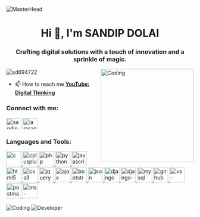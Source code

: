 ![MasterHead](https://user-images.githubusercontent.com/66934377/223913733-deb1d974-787d-43c4-b60d-eff538aa161e.gif)
<h1 align="center">Hi 👋, I'm SANDIP DOLAI</h1>
<h3 align="center">Crafting digital solutions with a touch of innovation and a sprinkle of magic.</h3>
<img align="right" alt="Coding" width="250" src="https://camo.githubusercontent.com/c1dcb74cc1c1835b1d716f5051499a2814c683c806b15f04b0eba492863703e9/68747470733a2f2f63646e2e6472696262626c652e636f6d2f75736572732f3733303730332f73637265656e73686f74732f363538313234332f6176656e746f2e676966">

<p align="left"> <img src="https://komarev.com/ghpvc/?username=sd694722&label=Profile%20views&color=0e75b6&style=flat" alt="sd694722" /> </p>

- 📫 How to reach me **[YouTube: Digital Thinking](https://www.youtube.com/@Digital-Thinking)**

<h3 align="left">Connect with me:</h3>
<p align="left">
<a href="https://linkedin.com/in/sandipdolai" target="blank"><img align="center" src="https://raw.githubusercontent.com/rahuldkjain/github-profile-readme-generator/master/src/images/icons/Social/linked-in-alt.svg" alt="sandipdolai" height="30" width="40" /></a>
<a href="https://instagram.com/iamsandip98" target="blank"><img align="center" src="https://raw.githubusercontent.com/rahuldkjain/github-profile-readme-generator/master/src/images/icons/Social/instagram.svg" alt="iamsandip98" height="30" width="40" /></a>
</p>

<h3 align="left">Languages and Tools:</h3>
<p align="left"> 
    <a href="https://www.cprogramming.com/" target="_blank" rel="noreferrer"> 
        <img src="https://cdn.jsdelivr.net/npm/devicons@1.8.0/devicon/icons/c/c-original.svg" alt="c" width="40" height="40"/> 
    </a> 
    <a href="https://www.w3schools.com/cpp/" target="_blank" rel="noreferrer"> 
        <img src="https://cdn.jsdelivr.net/npm/devicons@1.8.0/devicon/icons/cplusplus/cplusplus-original.svg" alt="cplusplus" width="40" height="40"/> 
    </a> 
    <a href="https://www.php.net/" target="_blank" rel="noreferrer"> 
        <img src="https://cdn.jsdelivr.net/npm/devicons@1.8.0/devicon/icons/php/php-original.svg" alt="php" width="40" height="40"/> 
    </a> 
    <a href="https://www.python.org/" target="_blank" rel="noreferrer"> 
        <img src="https://cdn.jsdelivr.net/npm/devicons@1.8.0/devicon/icons/python/python-original.svg" alt="python" width="40" height="40"/> 
    </a> 
    <a href="https://developer.mozilla.org/en-US/docs/Web/JavaScript" target="_blank" rel="noreferrer"> 
        <img src="https://cdn.jsdelivr.net/npm/devicons@1.8.0/devicon/icons/javascript/javascript-original.svg" alt="javascript" width="40" height="40"/> 
    </a> 
    <a href="https://www.w3.org/html/" target="_blank" rel="noreferrer"> 
        <img src="https://cdn.jsdelivr.net/npm/devicons@1.8.0/devicon/icons/html5/html5-original-wordmark.svg" alt="html5" width="40" height="40"/> 
    </a> 
    <a href="https://www.w3schools.com/css/" target="_blank" rel="noreferrer"> 
        <img src="https://cdn.jsdelivr.net/npm/devicons@1.8.0/devicon/icons/css3/css3-original-wordmark.svg" alt="css3" width="40" height="40"/> 
    </a> 
    <a href="https://jquery.com/" target="_blank" rel="noreferrer"> 
        <img src="https://cdn.jsdelivr.net/npm/devicons@1.8.0/devicon/icons/jquery/jquery-original-wordmark.svg" alt="jquery" width="40" height="40"/> 
    </a> 
    <a href="https://www.ajax.org/" target="_blank" rel="noreferrer"> 
        <img src="https://cdn.jsdelivr.net/npm/devicons@1.8.0/devicon/icons/ajax/ajax-original-wordmark.svg" alt="ajax" width="40" height="40"/> 
    </a> 
    <a href="https://getbootstrap.com/" target="_blank" rel="noreferrer"> 
        <img src="https://cdn.jsdelivr.net/npm/devicons@1.8.0/devicon/icons/bootstrap/bootstrap-original-wordmark.svg" alt="bootstrap" width="40" height="40"/> 
    </a> 
    <a href="https://www.json.org/json-en.html" target="_blank" rel="noreferrer"> 
        <img src="https://cdn.jsdelivr.net/npm/devicons@1.8.0/devicon/icons/json/json-original-wordmark.svg" alt="json" width="40" height="40"/> 
    </a> 
    <a href="https://www.djangoproject.com/" target="_blank" rel="noreferrer"> 
        <img src="https://upload.wikimedia.org/wikipedia/commons/7/75/Django_logo.svg" alt="django" width="40" height="40"/> 
    </a> 
    <a href="https://www.django-rest-framework.org/" target="_blank" rel="noreferrer"> 
        <img src="https://upload.wikimedia.org/wikipedia/commons/6/6c/Django_REST_Framework_logo.svg" alt="django-rest-framework" width="40" height="40"/> 
    </a> 
    <a href="https://www.mysql.com/" target="_blank" rel="noreferrer"> 
        <img src="https://cdn.jsdelivr.net/npm/devicons@1.8.0/devicon/icons/mysql/mysql-original-wordmark.svg" alt="mysql" width="40" height="40"/> 
    </a> 
    <a href="https://github.com/" target="_blank" rel="noreferrer"> 
        <img src="https://cdn.jsdelivr.net/npm/devicons@1.8.0/devicon/icons/github/github-original-wordmark.svg" alt="github" width="40" height="40"/> 
    </a> 
    <a href="https://code.visualstudio.com/" target="_blank" rel="noreferrer"> 
        <img src="https://cdn.jsdelivr.net/npm/devicons@1.8.0/devicon/icons/vscode/vscode-original-wordmark.svg" alt="vs-code" width="40" height="40"/> 
    </a> 
    <a href="https://www.postman.com/" target="_blank" rel="noreferrer"> 
        <img src="https://cdn.jsdelivr.net/npm/devicons@1.8.0/devicon/icons/postman/postman-original.svg" alt="postman" width="40" height="40"/> 
    </a> 
    <a href="https://www.microsoft.com/en-us/microsoft-365/excel" target="_blank" rel="noreferrer"> 
        <img src="https://cdn.jsdelivr.net/npm/devicons@1.8.0/devicon/icons/microsoft/microsoft-original.svg" alt="ms-office" width="40" height="40"/> 
    </a> 
</p>


![Coding](https://media.giphy.com/media/qgQUggAC3Pfv687qPC/giphy.gif)
![Developer](https://media.giphy.com/media/836HiJc7pgzy8iNXCn/giphy.gif)
